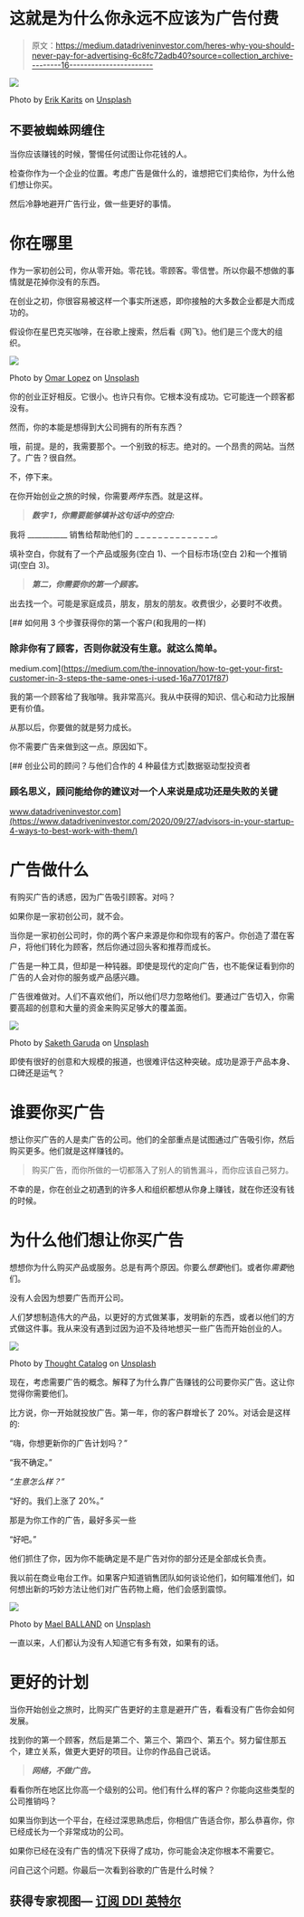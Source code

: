 # 这就是为什么你永远不应该为广告付费

> 原文：<https://medium.datadriveninvestor.com/heres-why-you-should-never-pay-for-advertising-6c8fc72adb40?source=collection_archive---------16----------------------->

![](img/eb2d2c484c90a9a0035799673b31d2de.png)

Photo by [Erik Karits](https://unsplash.com/@erik_karits?utm_source=medium&utm_medium=referral) on [Unsplash](https://unsplash.com?utm_source=medium&utm_medium=referral)

## 不要被蜘蛛网缠住

当你应该赚钱的时候，警惕任何试图让你花钱的人。

检查你作为一个企业的位置。考虑广告是做什么的，谁想把它们卖给你，为什么他们想让你买。

然后冷静地避开广告行业，做一些更好的事情。

# 你在哪里

作为一家初创公司，你从零开始。零花钱。零顾客。零信誉。所以你最不想做的事情就是花掉你没有的东西。

在创业之初，你很容易被这样一个事实所迷惑，即你接触的大多数企业都是大而成功的。

假设你在星巴克买咖啡，在谷歌上搜索，然后看《网飞》。他们是三个庞大的组织。

![](img/9c8a10cea0e92904d76feb39eadd2cda.png)

Photo by [Omar Lopez](https://unsplash.com/@omarlopez1?utm_source=medium&utm_medium=referral) on [Unsplash](https://unsplash.com?utm_source=medium&utm_medium=referral)

你的创业正好相反。它很小。也许只有你。它根本没有成功。它可能连一个顾客都没有。

然而，你的本能是想得到大公司拥有的所有东西？

哦，前提。是的，我需要那个。一个别致的标志。绝对的。一个昂贵的网站。当然了。广告？很自然。

不，停下来。

在你开始创业之旅的时候，你需要*两件*东西。就是这样。

> ***数字 1，你需要能够填补这句话中的空白:***

我将 ___________ 销售给帮助他们的 _ _ _ _ _ _ _ _ _ _ _ _ _ _。

填补空白，你就有了一个产品或服务(空白 1)、一个目标市场(空白 2)和一个推销词(空白 3)。

> ***第二，你需要你的第一个顾客。***

出去找一个。可能是家庭成员，朋友，朋友的朋友。收费很少，必要时不收费。

[](https://medium.com/the-innovation/how-to-get-your-first-customer-in-3-steps-the-same-ones-i-used-16a77017f87) [## 如何用 3 个步骤获得你的第一个客户(和我用的一样)

### 除非你有了顾客，否则你就没有生意。就这么简单。

medium.com](https://medium.com/the-innovation/how-to-get-your-first-customer-in-3-steps-the-same-ones-i-used-16a77017f87) 

我的第一个顾客给了我咖啡。我非常高兴。我从中获得的知识、信心和动力比报酬更有价值。

从那以后，你要做的就是努力成长。

你不需要广告来做到这一点。原因如下。

[](https://www.datadriveninvestor.com/2020/09/27/advisors-in-your-startup-4-ways-to-best-work-with-them/) [## 创业公司的顾问？与他们合作的 4 种最佳方式|数据驱动型投资者

### 顾名思义，顾问能给你的建议对一个人来说是成功还是失败的关键

www.datadriveninvestor.com](https://www.datadriveninvestor.com/2020/09/27/advisors-in-your-startup-4-ways-to-best-work-with-them/) 

# 广告做什么

有购买广告的诱惑，因为广告吸引顾客。对吗？

如果你是一家初创公司，就不会。

当你是一家初创公司时，你的两个客户来源是你和你现有的客户。你创造了潜在客户，将他们转化为顾客，然后你通过回头客和推荐而成长。

广告是一种工具，但却是一种钝器。即使是现代的定向广告，也不能保证看到你的广告的人会对你的服务或产品感兴趣。

广告很难做对。人们不喜欢他们，所以他们尽力忽略他们。要通过广告切入，你需要高超的创意和大量的资金来购买足够大的覆盖面。

![](img/d184dfe250d5bd4390c3e7782f53d11b.png)

Photo by [Saketh Garuda](https://unsplash.com/@sakethgaruda?utm_source=medium&utm_medium=referral) on [Unsplash](https://unsplash.com?utm_source=medium&utm_medium=referral)

即使有很好的创意和大规模的报道，也很难评估这种突破。成功是源于产品本身、口碑还是运气？

# 谁要你买广告

想让你买广告的人是卖广告的公司。他们的全部重点是试图通过广告吸引你，然后购买更多。他们就是这样赚钱的。

> 购买广告，而你所做的一切都落入了别人的销售漏斗，而你应该自己努力。

不幸的是，你在创业之初遇到的许多人和组织都想从你身上赚钱，就在你还没有钱的时候。

# 为什么他们想让你买广告

想想你为什么购买产品或服务。总是有两个原因。你要么*想要*他们。或者你*需要*他们。

没有人会因为想要广告而开公司。

人们梦想制造伟大的产品，以更好的方式做某事，发明新的东西，或者以他们的方式做这件事。我从来没有遇到过因为迫不及待地想买一些广告而开始创业的人。

![](img/8305632049db56f545289cfe3be1c9cb.png)

Photo by [Thought Catalog](https://unsplash.com/@thoughtcatalog?utm_source=medium&utm_medium=referral) on [Unsplash](https://unsplash.com?utm_source=medium&utm_medium=referral)

现在，考虑需要广告的概念。解释了为什么靠广告赚钱的公司要你买广告。这让你觉得你需要他们。

比方说，你一开始就投放广告。第一年，你的客户群增长了 20%。对话会是这样的:

“嗨，你想更新你的广告计划吗？”

“我不确定。”

*“生意怎么样？”*

“好的。我们上涨了 20%。”

那是为你工作的广告，最好多买一些

“好吧。”

他们抓住了你，因为你不能确定是不是广告对你的部分还是全部成长负责。

我以前在商业电台工作。如果客户知道销售团队如何谈论他们，如何瞄准他们，如何想出新的巧妙方法让他们对广告药物上瘾，他们会感到震惊。

![](img/927c347010eacff1ee001a04da8ff6b6.png)

Photo by [Mael BALLAND](https://unsplash.com/@mael_bld?utm_source=medium&utm_medium=referral) on [Unsplash](https://unsplash.com?utm_source=medium&utm_medium=referral)

一直以来，人们都认为没有人知道它有多有效，如果有的话。

# 更好的计划

当你开始创业之旅时，比购买广告更好的主意是避开广告，看看没有广告你会如何发展。

找到你的第一个顾客，然后是第二个、第三个、第四个、第五个。努力留住那五个，建立关系，做更大更好的项目。让你的作品自己说话。

> ***网络，不做广告。***

看看你所在地区比你高一个级别的公司。他们有什么样的客户？你能向这些类型的公司推销吗？

如果当你到达一个平台，在经过深思熟虑后，你相信广告适合你，那么恭喜你，你已经成长为一个非常成功的公司。

如果你已经在没有广告的情况下获得了成功，你可能会决定你根本不需要它。

问自己这个问题。你最后一次看到谷歌的广告是什么时候？

## 获得专家视图— [订阅 DDI 英特尔](https://datadriveninvestor.com/ddi-intel)